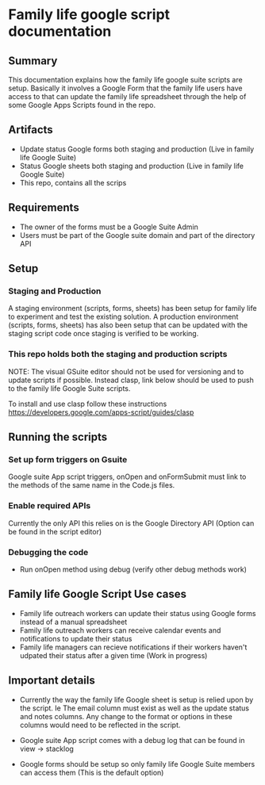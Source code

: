 # Family life google script documentation

## Summary

This documentation explains how the family life google suite scripts are setup. Basically it involves a Google Form that the family life users have access to that can update the family life spreadsheet through the help of some Google Apps Scripts found in the repo.

## Artifacts

- Update status Google forms both staging and production (Live in family life Google Suite)
- Status Google sheets both staging and production (Live in family life Google Suite)
- This repo, contains all the scrips

## Requirements

- The owner of the forms must be a Google Suite Admin
- Users must be part of the Google suite domain and part of the directory API

## Setup

### Staging and Production

A staging environment (scripts, forms, sheets) has been setup for family life to experiment and test the existing solution. A production environment (scripts, forms, sheets) has also been setup that can be updated with the staging script code once staging is verified to be working.

### This repo holds both the staging and production scripts

NOTE: The visual GSuite editor should not be used for versioning and to update scripts if possible. Instead clasp, link below should be used to push to the family life Google Suite scripts.

To install and use clasp follow these instructions https://developers.google.com/apps-script/guides/clasp

## Running the scripts

### Set up form triggers on Gsuite

Google suite App script triggers, onOpen and onFormSubmit must link to the methods of the same name in the Code.js files.

### Enable required APIs

Currently the only API this relies on is the Google Directory API (Option can be found in the script editor)

### Debugging the code

* Run onOpen method using debug (verify other debug methods work)

## Family life Google Script Use cases

- Family life outreach workers can update their status using Google forms instead of a manual spreadsheet
- Family life outreach workers can receive calendar events and notifications to update their status
- Family life managers can recieve notifications if their workers haven't udpated their status after a given time (Work in progress)

## Important details

- Currently the way the family life Google sheet is setup is relied upon by the script. Ie The email column must exist as well as the update status and notes columns. Any change to the format or options in these columns would need to be reflected in the script.

- Google suite App script comes with a debug log that can be found in view -> stacklog 

- Google forms should be setup so only family life Google Suite members can access them (This is the default option)